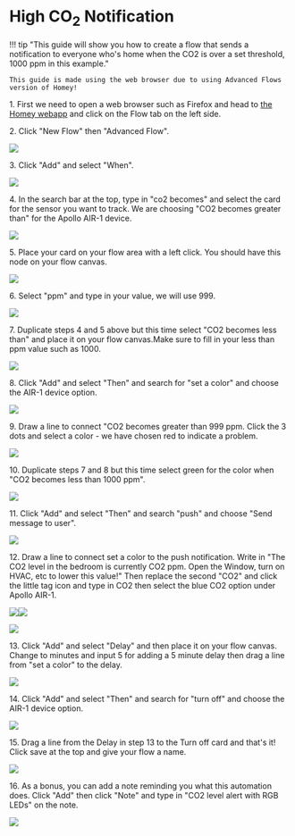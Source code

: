 # High CO<sub>2</sub> Notification

!!! tip "This guide will show you how to create a flow that sends a notification to everyone who's home when the CO2 is over a set threshold, 1000 ppm in this example."

    This guide is made using the web browser due to using Advanced Flows version of Homey!

1\. First we need to open a web browser such as Firefox and head to <a href="https://my.homey.app" target="_blank" rel="noreferrer nofollow noopener">the Homey webapp</a> and click on the Flow tab on the left side.

2\. Click "New Flow" then "Advanced Flow".

![](assets/homey-flow-example-pic-1.png)

3\. Click "Add" and select "When".

![](assets/homey-flow-example-pic-2.png)

4\. In the search bar at the top, type in "co2 becomes" and select the card for the sensor you want to track. We are choosing "CO2 becomes greater than" for the Apollo AIR-1 device.

![](assets/homey-flow-example-pic-3-1.png)

5\. Place your card on your flow area with a left click. You should have this node on your flow canvas.

![](assets/homey-flow-example-pic-4-1.png)

6\. Select "ppm" and type in your value, we will use 999.

![](assets/homey-flow-example-pic-7.png)

7\. Duplicate steps 4 and 5 above but this time select "CO2 becomes less than" and place it on your flow canvas.Make sure to fill in your less than ppm value such as 1000.

![](assets/homey-flow-example-pic-5-1.png)

8\. Click "Add" and select "Then" and search for "set a color" and choose the AIR-1 device option.

![](assets/homey-flow-example-pic-6.png)

9\. Draw a line to connect "CO2 becomes greater than 999 ppm. Click the 3 dots and select a color - we have chosen red to indicate a problem.

![](assets/homey-flow-example-pic-8.png)

10\. Duplicate steps 7 and 8 but this time select green for the color when "CO2 becomes less than 1000 ppm".

![](assets/homey-flow-example-pic-10.png)

11\. Click "Add" and select "Then" and search "push" and choose "Send message to user".

![](assets/homey-flow-example-pic-9.png)

12\. Draw a line to connect set a color to the push notification. Write in "The CO2 level in the bedroom is currently CO2 ppm. Open the Window, turn on HVAC, etc to lower this value!"  Then replace the second "CO2" and click the little tag icon and type in CO2 then select the blue CO2 option under Apollo AIR-1.

![](assets/homey-flow-example-pic-12.png)![](assets/homey-flow-example-pic-13.png)

![](assets/homey-flow-example-pic-11.png)

13\. Click "Add" and select "Delay" and then place it on your flow canvas. Change to minutes and input 5 for adding a 5 minute delay then drag a line from "set a color" to the delay.

![](assets/homey-flow-example-pic-15.png)

14\. Click "Add" and select "Then" and search for "turn off" and choose the AIR-1 device option.

![](assets/homey-flow-example-pic-14.png)

15\. Drag a line from the Delay in step 13 to the Turn off card and that's it! Click save at the top and give your flow a name.

![](assets/homey-flow-example-pic-16.png)

16\. As a bonus, you can add a note reminding you what this automation does. Click "Add" then click "Note" and type in "CO2 level alert with RGB LEDs" on the note.

![](assets/homey-flow-example-pic-17.png)

&nbsp;